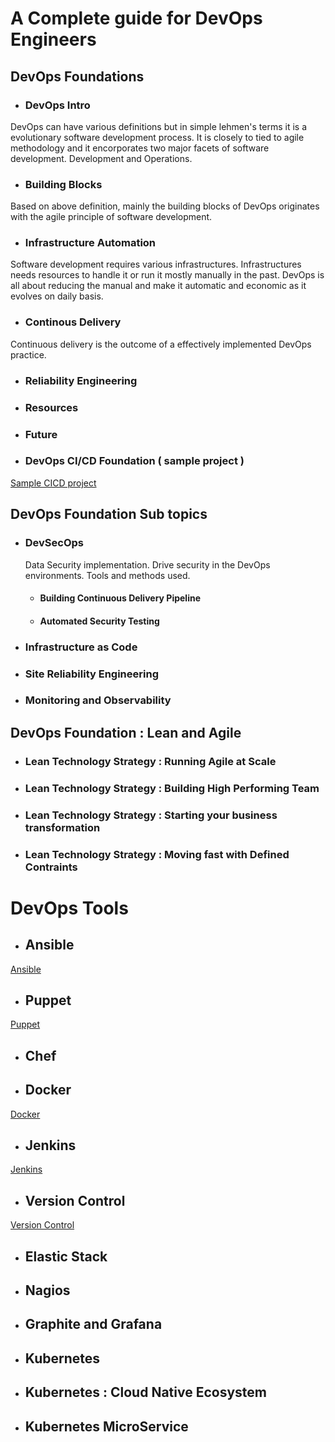 # A Complete guide for DevOps Engineers 

## DevOps Foundations
 - ### DevOps Intro
 DevOps can have various definitions but in simple lehmen's terms it is a evolutionary software development process. It is closely to tied to agile methodology and it encorporates two major facets of software development. Development and Operations. 
 - ### Building Blocks 
 Based on above definition, mainly the building blocks of DevOps originates with the agile principle of software development.
 - ### Infrastructure Automation 
 Software development requires various infrastructures. Infrastructures needs resources to handle it or run it mostly manually in the past. DevOps is all about reducing the manual and make it automatic and economic as it evolves on daily basis. 
 - ### Continous Delivery 
 Continuous delivery is the outcome of a effectively implemented DevOps practice. 
 - ### Reliability Engineering 
 - ### Resources 
 - ### Future
 - ### DevOps CI/CD Foundation ( sample project )
 [Sample CICD project ](https://github.com/gtamang001/cicd-poc)
## DevOps Foundation Sub topics 
 - ### DevSecOps
    Data Security implementation. Drive security in the DevOps environments. Tools and methods used. 
   - #### Building Continuous Delivery Pipeline
   - #### Automated Security Testing 
 - ### Infrastructure as Code 
 - ### Site Reliability Engineering
 - ### Monitoring and Observability 
 
## DevOps Foundation : Lean and Agile 
 - ### Lean Technology Strategy : Running Agile at Scale 
 - ### Lean Technology Strategy : Building High Performing Team 
 - ### Lean Technology Strategy : Starting your business transformation 
 - ### Lean Technology Strategy : Moving fast with Defined Contraints 
# DevOps Tools 
 - ## Ansible
 [Ansible ](/mds/ansible.md)
 - ## Puppet 
 [Puppet ](/mds/puppet.md)
 - ## Chef 
 - ## Docker 
 [Docker ](/mds/docker.md)
 - ## Jenkins 
 [Jenkins](/mds/jenkins.md)
 - ## Version Control
 [Version Control](/mds/version-control)
 - ## Elastic Stack 
 - ## Nagios 
 - ## Graphite and Grafana 
 - ## Kubernetes 
 - ## Kubernetes : Cloud Native Ecosystem
 - ## Kubernetes MicroService 

